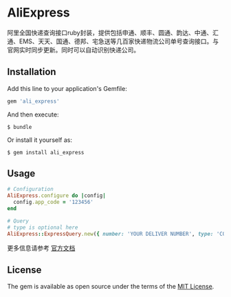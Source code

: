 # AliExpress

阿里全国快递查询接口ruby封装，提供包括申通、顺丰、圆通、韵达、中通、汇通、EMS、天天、国通、德邦、宅急送等几百家快递物流公司单号查询接口。与官网实时同步更新。同时可以自动识别快递公司。

## Installation

Add this line to your application's Gemfile:

```ruby
gem 'ali_express'
```

And then execute:

    $ bundle

Or install it yourself as:

    $ gem install ali_express

## Usage

```ruby
# Configuration
AliExpress.configure do |config|
  config.app_code = '123456'
end

# Query
# type is optional here
AliExpress::ExpressQuery.new({ number: 'YOUR DELIVER NUMBER', type: 'COMPANY TYPE CODE' }).get_result
```
更多信息请参考 [官方文档](https://market.aliyun.com/products/57126001/cmapi011120.html?spm=5176.2020520132.101.45.4xKLql#sku=yuncode512000008)
## License

The gem is available as open source under the terms of the [MIT License](http://opensource.org/licenses/MIT).

